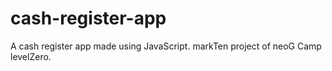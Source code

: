# cash-register-app
 A cash register app made using JavaScript. markTen project of neoG Camp levelZero.
